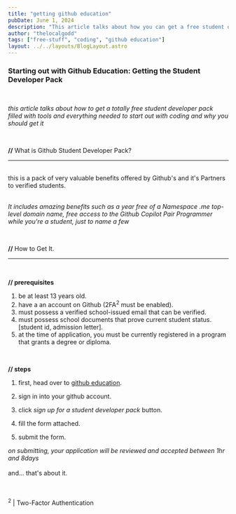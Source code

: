 ```yaml
---
title: "getting github education"
pubDate: June 1, 2024
description: "This article talks about how you can get a free student developer pack through github education."
author: "thelocalgodd"
tags: ["free-stuff", "coding", "github education"]
layout: ../../layouts/BlogLayout.astro
---
```


### **Starting out with Github Education: Getting the Student Developer Pack**

<br>

_this article talks about how to get a totally free student developer pack filled with tools and everything needed to start out with coding and why you should get it_

<br>

**//** What is Github Student Developer Pack?

<hr>
<br>
this is a pack of very valuable benefits offered by Github's and it's Partners to verified students.
<br><br>

_It includes amazing benefits such as a year free of a Namespace .me top-level domain name, free access to the Github Copilot Pair Programmer while you're a student, just to name a few_

<br>

**//** How to Get It.

<hr><br>

**// prerequisites**
<br>

1. be at least 13 years old.<br>
2. have a an account on Github (2FA<sup>2</sup> must be enabled).<br>
3. must possess a verified school-issued email that can be verified.<br>
4. must possess school documents that prove current student status. [student id, admission letter].<br>
5. at the time of application, you must be currently registered in a program that grants a degree or diploma. <br>

<br>

**// steps**

1. first, head over to [<u>github education</u>](https://education.github.com/pack).

2. sign in into your github account.
3. click _sign up for a student developer pack_ button.
4. fill the form attached.
5. submit the form.

_on submitting, your application will be reviewed and accepted between 1hr and 8days_
<br><br>
and... that's about it.

<br><br>
<sup>2</sup> | Two-Factor Authentication
